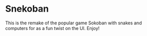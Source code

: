 # Snekoban
This is the remake of the popular game Sokoban with snakes and computers for as a fun twist on the UI. Enjoy!
